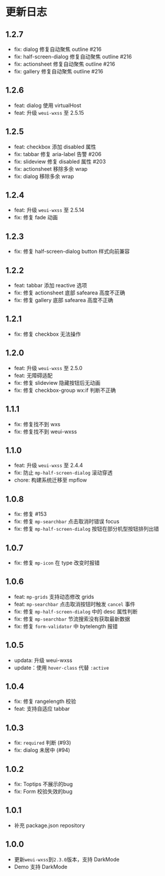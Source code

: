 # 更新日志

## 1.2.7

- fix: dialog 修复自动聚焦 outline #216
- fix: half-screen-dialog 修复自动聚焦 outline #216
- fix: actionsheet 修复自动聚焦 outline #216
- fix: gallery 修复自动聚焦 outline #216

## 1.2.6

- feat: dialog 使用 virtualHost
- feat: 升级 `weui-wxss` 至 2.5.15

## 1.2.5

- feat: checkbox 添加 disabled 属性
- fix: tabbar 修复 aria-label 告警 #206
- fix: slideview 修复 disabled 属性 #203
- fix: actionsheet 移除多余 wrap
- fix: dialog 移除多余 wrap

## 1.2.4

- feat: 升级 `weui-wxss` 至 2.5.14
- fix: 修复 fade 动画

## 1.2.3

- fix: 修复 half-screen-dialog button 样式向前兼容

## 1.2.2

- feat: tabbar 添加 reactive 选项
- fix: 修复 actionsheet 底部 safearea 高度不正确
- fix: 修复 gallery 底部 safearea 高度不正确
## 1.2.1

- fix: 修复 checkbox 无法操作

## 1.2.0

- feat: 升级 `weui-wxss` 至 2.5.0
- feat: 无障碍适配
- fix: 修复 slideview 隐藏按钮后无动画
- fix: 修复 checkbox-group wx:if 判断不正确
## 1.1.1

- fix: 修复找不到 wxs
- fix: 修复找不到 weui-wxss

## 1.1.0

- feat: 升级 `weui-wxss` 至 2.4.4
- fix: 防止 `mp-half-screen-dialog` 滚动穿透
- chore: 构建系统迁移至 mpflow

## 1.0.8

- fix: 修复 #153
- fix: 修复 `mp-searchbar` 点击取消时错误 focus
- fix: 修复 `mp-half-screen-dialog` 按钮在部分机型按钮排列出错

## 1.0.7

- fix: 修复 `mp-icon` 在 type 改变时报错

## 1.0.6

- feat: `mp-grids` 支持动态修改 grids
- feat: `mp-searchbar` 点击取消按钮时触发 `cancel` 事件
- fix: 修复 `mp-half-screen-dialog` 中的 desc 属性判断
- fix: 修复 `mp-searchbar` 节流搜索没有获取最新数据
- fix: 修复 `form-validator` 中 bytelength 报错

## 1.0.5

- updata: 升级 weui-wxss
- update：使用 `hover-class` 代替 `:active`

## 1.0.4

- fix: 修复 rangelength 校验
- feat: 支持自适应 tabbar

## 1.0.3

- fix: `required` 判断 (#93)
- fix: dialog 未居中 (#94)

## 1.0.2

- fix: Toptips 不展示的bug
- fix: Form 校验失效的bug

## 1.0.1

- 补充 package.json repository

## 1.0.0

- 更新`weui-wxss`到`2.3.0`版本，支持 DarkMode
- Demo 支持 DarkMode